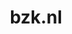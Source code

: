---
layout: post
title:  "bzk.nl"
internal_url:  "/dutchgov/bzk.nl.html"
subdomains_count: 2
all_subdomains_count: 7
urls_count: 0
ssl_rank: 0
http_rank: 0
url_link: /data/bzk.nl/urls.txt
all_subdomains_link: /data/bzk.nl/all_subdomains.txt
subdomains_link: /data/bzk.nl/subdomains.txt
categories: dutchgov
---